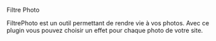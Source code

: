 Filtre Photo

FiltrePhoto est un outil permettant de rendre vie à vos photos. Avec ce plugin vous pouvez choisir un effet pour chaque photo de votre site.
